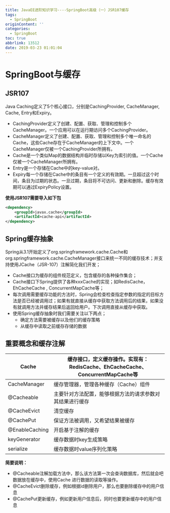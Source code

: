 ```yaml
---
title: JavaEE进阶知识学习----SpringBoot高级（一）JSR107缓存
tags:
  - SpringBoot
originContent: ''
categories:
  - SpringBoot
toc: true
abbrlink: 13512
date: 2019-03-23 01:01:04
---
```

# SpringBoot与缓存

## JSR107
<!-- more -->
Java Caching定义了5个核心接口，分别是CachingProvider, CacheManager, Cache, Entry和Expiry。

- CachingProvider定义了创建、配置、获取、管理和控制多个CacheManager。一个应用可以在运行期访问多个CachingProvider。
- CacheManager定义了创建、配置、获取、管理和控制多个唯一命名的Cache，这些Cache存在于CacheManager的上下文中。一个CacheManager仅被一个CachingProvider所拥有。
- Cache是一个类似Map的数据结构并临时存储以Key为索引的值。一个Cache仅被一个CacheManager所拥有。
- Entry是一个存储在Cache中的key-value对。
- Expiry每一个存储在Cache中的条目有一个定义的有效期。一旦超过这个时间，条目为过期的状态。一旦过期，条目将不可访问、更新和删除。缓存有效期可以通过ExpiryPolicy设置。

**使用JSR107需要导入如下包**

```xml
<dependency>
	<groupId>javax.cache</groupId>
    <artifactId>cache-api</artifactId>
</dependency>
```

## Spring缓存抽象

Spring从3.1开始定义了org.springframework.cache.Cache和org.springframework.cache.CacheManager接口来统一不同的缓存技术；并支持使用JCache（JSR-107）注解简化我们开发；

- Cache接口为缓存的组件规范定义，包含缓存的各种操作集合；
- Cache接口下Spring提供了各种xxxCache的实现；如RedisCache，EhCacheCache , ConcurrentMapCache等；
- 每次调用需要缓存功能的方法时，Spring会检查检查指定参数的指定的目标方法是否已经被调用过；如果有就直接从缓存中获取方法调用后的结果，如果没有就调用方法并缓存结果后返回给用户。下次调用直接从缓存中获取。
- 使用Spring缓存抽象时我们需要关注以下两点；
  - 确定方法需要被缓存以及他们的缓存策略
  - 从缓存中读取之前缓存存储的数据

## 重要概念和缓存注解

| Cache          | 缓存接口，定义缓存操作。实现有：RedisCache、EhCacheCache、ConcurrentMapCache等 |
| -------------- | ------------------------------------------------------------ |
| CacheManager   | 缓存管理器，管理各种缓存（Cache）组件                        |
| @Cacheable     | 主要针对方法配置，能够根据方法的请求参数对其结果进行缓存     |
| @CacheEvict    | 清空缓存                                                     |
| @CachePut      | 保证方法被调用，又希望结果被缓存                             |
| @EnableCaching | 开启基于注解的缓存                                           |
| keyGenerator   | 缓存数据时key生成策略                                        |
| serialize      | 缓存数据时value序列化策略                                    |

**简要说明：**

- @Cacheable注解加载方法中，那么该方法第一次会查询数据库，然后就会吧数据放在缓存中，使用Cache 进行数据的读取等操作。
- @CacheEvict删除缓存，例如根据id删除用户，那么也要删除缓存中的用户信息
- @CachePut更新缓存，例如更新用户信息后，同时也要更新缓存中的用户信息